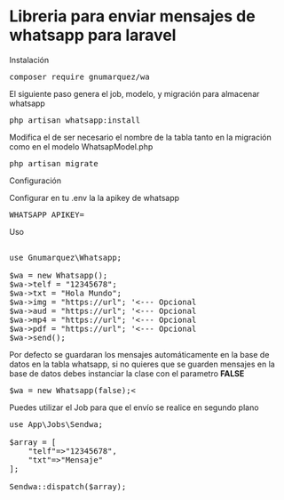 # Libreria para enviar mensajes de whatsapp para laravel

Instalación
<pre>
composer require gnumarquez/wa
</pre>
El siguiente paso genera el job, modelo, y migración para almacenar whatsapp
<pre>
php artisan whatsapp:install
</pre>
Modifica el de ser necesario el nombre de la tabla tanto en la migración como en el modelo WhatsapModel.php
<pre>
php artisan migrate
</pre>
Configuración

Configurar en tu .env la la apikey de whatsapp
<pre>
WHATSAPP_APIKEY=
</pre>
Uso

<pre>

use Gnumarquez\Whatsapp;

$wa = new Whatsapp();    
$wa->telf = "12345678";
$wa->txt = "Hola Mundo";
$wa->img = "https://url"; '<--- Opcional
$wa->aud = "https://url"; '<--- Opcional
$wa->mp4 = "https://url"; '<--- Opcional
$wa->pdf = "https://url"; '<--- Opcional
$wa->send();
</pre>
    
Por defecto se guardaran los mensajes automáticamente en la base de datos en la tabla whatsapp, si no quieres que se guarden mensajes en la base de datos debes instanciar la clase con el parametro <b>FALSE</b>
<pre>
$wa = new Whatsapp(false);<
</pre>

Puedes utilizar el Job para que el envío se realice en segundo plano
<pre>
use App\Jobs\Sendwa;

$array = [
    "telf"=>"12345678",
    "txt"=>"Mensaje"
];

Sendwa::dispatch($array);
</pre>
